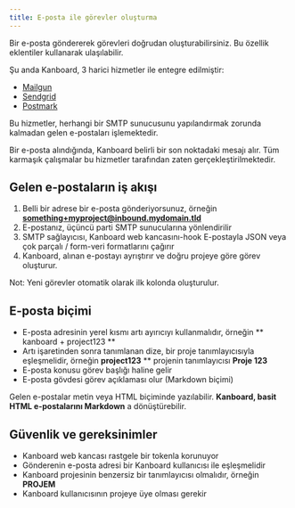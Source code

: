 ```yaml
---
title: E-posta ile görevler oluşturma
---
```


Bir e-posta göndererek görevleri doğrudan oluşturabilirsiniz.
Bu özellik eklentiler kullanarak ulaşılabilir.

Şu anda Kanboard, 3 harici hizmetler ile entegre edilmiştir:

- [Mailgun](https://github.com/kanboard/plugin-mailgun)
- [Sendgrid](https://github.com/kanboard/plugin-sendgrid)
- [Postmark](https://github.com/kanboard/plugin-postmark)

Bu hizmetler, herhangi bir SMTP sunucusunu yapılandırmak zorunda kalmadan gelen e-postaları işlemektedir.

Bir e-posta alındığında, Kanboard belirli bir son noktadaki mesajı alır.
Tüm karmaşık çalışmalar bu hizmetler tarafından zaten gerçekleştirilmektedir.

Gelen e-postaların iş akışı
------------------------

1. Belli bir adrese bir e-posta gönderiyorsunuz, örneğin **something+myproject@inbound.mydomain.tld**
2. E-postanız, üçüncü parti SMTP sunucularına yönlendirilir
3. SMTP sağlayıcısı, Kanboard web kancasını-hook  E-postayla JSON veya çok parçalı / form-veri formatlarını çağırır
4. Kanboard, alınan e-postayı ayrıştırır ve doğru projeye göre görev oluşturur.

Not: Yeni görevler otomatik olarak ilk kolonda oluşturulur.

E-posta biçimi
------------

- E-posta adresinin yerel kısmı artı ayırıcıyı kullanmalıdır, örneğin ** kanboard + project123 **
- Artı işaretinden sonra tanımlanan dize, bir proje tanımlayıcısıyla eşleşmelidir, örneğin **project123** ** projenin tanımlayıcısı **Proje 123**
- E-posta konusu görev başlığı haline gelir
- E-posta gövdesi görev açıklaması olur (Markdown biçimi)

Gelen e-postalar metin veya HTML biçiminde yazılabilir.
**Kanboard, basit HTML e-postalarını Markdown** a dönüştürebilir.

Güvenlik ve gereksinimler
-------------------------

- Kanboard web kancası rastgele bir tokenla korunuyor
- Gönderenin e-posta adresi bir Kanboard kullanıcısı ile eşleşmelidir
- Kanboard projesinin benzersiz bir tanımlayıcısı olmalıdır, örneğin **PROJEM**
- Kanboard kullanıcısının projeye üye olması gerekir
